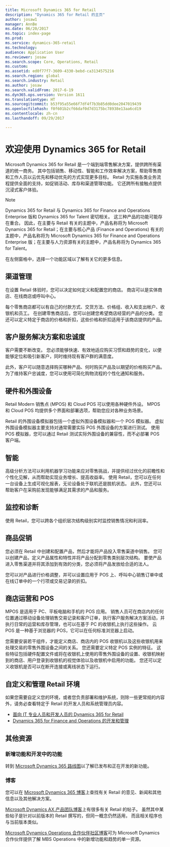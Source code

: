 ```yaml
---
title: Microsoft Dynamics 365 for Retail
description: "Dynamics 365 for Retail 的主页"
author: josaw1
manager: AnnBe
ms.date: 06/20/2017
ms.topic: index-page
ms.prod: 
ms.service: dynamics-365-retail
ms.technology: 
audience: Application User
ms.reviewer: josaw
ms.search.scope: Core, Operations, Retail
ms.custom: 
ms.assetid: ed0f77f7-3609-4330-bebd-ca3134575216
ms.search.region: global
ms.search.industry: Retail
ms.author: josaw
ms.search.validFrom: 2017-6-19
ms.dyn365.ops.version: Version 1611
ms.translationtype: HT
ms.sourcegitcommit: b53f95a55e66f7df4f7b3b85dd0dee2047019439
ms.openlocfilehash: f0f601b2cf66daf0d7d3175bc78938e13aa6cd19
ms.contentlocale: zh-cn
ms.lasthandoff: 09/29/2017

---
```


# <a name="welcome-to-dynamics-365-for-retail"></a>欢迎使用 Dynamics 365 for Retail

Microsoft Dynamics 365 for Retail 是一个端到端零售解决方案，提供跨所有渠道的统一商务。 其中包括销售、移动性、智能和工作效率解决方案，帮助零售商和工作人员以云优先和移动优先的方式实现更多目标。 Retail 为实施各类业务流程提供全面的支持，如促销活动、库存和渠道管理功能。 它还跨所有接触点提供沉浸式客户体验。

> [!NOTE] 
> Dynamics 365 for Retail 与 Dynamics 365 for Finance and Operations Enterprise 版和 Dynamics 365 for Talent 密切相关。 这三种产品的功能可能存在重合。 因此，在主要与 Retail 有关的主题中，产品名称将为 Microsoft Dynamics 365 for Retail；在主要与核心产品 (Finance and Operations) 有关的主题中，产品名称将为 Microsoft Dynamics 365 for Finance and Operations Enterprise 版；在主要与人力资源有关的主题中，产品名称将为 Dynamics 365 for Talent。 

在左侧窗格中，选择一个功能区域以了解有关它的更多信息。

## <a name="channel-management"></a>渠道管理
在设置 Retail 体验时，您可以决定如何定义和配置您的商店。 商店可以是实体商店、在线商店或呼叫中心。

每个零售商店都可以有自己的付款方式、交货方法、价格组、收入和支出帐户、收银机和员工。 在创建零售商店后，您可以创建您希望商店经营的产品的分类。 您还可以定义特定于商店的价格和折扣，这些价格和折扣适用于该商店提供的产品。

## <a name="clienteling-and-loyalty"></a>客户服务解决方案和忠诚度
客户需要不断改变。 您必须能够快速、有效地适应购买习惯和趋势的变化，以便能够定位和吸引新客户，同时维持现有客户群的满意度。

此外，客户可以随意选择购买哪种产品、何时购买产品及以期望的价格购买产品。 为了维持客户忠诚度，您可以使用可简化购物流程的个性化通知和服务。

## <a name="hardware-and-peripherals"></a>硬件和外围设备
Retail Modern 销售点 (MPOS) 和 Cloud POS 可以使用各种硬件外设。 MPOS 和 Cloud POS 均提供多个界面和部署选项，帮助您应对各种业务场景。

Retail 的外围设备模拟器包括一个虚拟外围设备模拟器和一个 POS 模拟器。 虚拟外围设备模拟器主要支持对通常需要实际 POS 外围设备的方案进行测试。 使用 POS 模拟器，您可以通过 Retail 测试实际外围设备的兼容性，而不必部署 POS 客户端。

## <a name="intelligence"></a>智能
高级分析方法可以利用机器学习功能来应对零售挑战，并提供经过优化的前瞻性和个性化见解，从而帮助实现业务增长、提高收益率。 使用 Retail，您可以在任何一台设备上生成可视化报表，无论设备处于联机还是脱机状态。 此外，您还可以帮助客户在采购前发现能够满足其需求的产品和服务。

## <a name="monitoring-and-diagnosis"></a>监控和诊断
使用 Retail，您可以跨各个组织层次结构级别实时监控销售情况和利润率。

## <a name="merchandising"></a>商品促销
您必须在 Retail 中创建和配置产品，然后才能将产品投入零售渠道中销售。 您可以创建产品，定义产品属性和特性并将产品分配到零售类别层次结构。 要使产品进入零售渠道并将其添加到有效的分类，您必须将产品发放给合适的法人。

您可以对产品进行价格调整，并可以设置应用于 POS 上、呼叫中心销售订单中或在线订单中的一个行项或交易记录的折扣。

## <a name="store-operations-and-pos"></a>商店运营和 POS
MPOS 是适用于 PC、平板电脑和手机的 POS 应用。 销售人员可在商店内的任何位置通过移动设备处理销售交易记录和客户订单，执行客户服务解决方案活动，并执行日常的运营和库存管理，也可以在基于 PC 的收银机上执行这些操作。 云 POS 是一种基于浏览器的 POS，它可以在任何标准浏览器上启动。

您需要安装若干组件，才能定义商店、商店内的 POS 收银机以及这些收银机用来处理交易的零售外围设备之间的关系。 您还需要定义特定 POS 实例的特征。 这些特征包括硬件配置文件或将在收银机上使用的零售外围设备的设置、收银机映射到的商店、用户登录到收银机的视觉体验以及收银机中启用的功能。 您还可以定义收银机是否可以在断开连接或离线状态下运行。

## <a name="customize-and-administer-retail-environments"></a>自定义和管理 Retail 环境
如果您需要自定义您的环境，或者您负责部署和维护系统，则除一些更常规的内容外，请务必查看特定于 Retail 的开发人员和系统管理员内容。

- [面向 IT 专业人员和开发人员的 Dynamics 365 for Retail](dev-itpro/dev-retail-home-page.md)
- [Dynamics 365 for Finance and Operations 的开发和管理](../dev-itpro/dev-tools/developer-home-page.md)

## <a name="additional-resources"></a>其他资源
### <a name="whats-new-and-in-development"></a>新增功能和开发中的功能
转到 [Microsoft Dynamics 365 路线图](https://roadmap.dynamics.com/)以了解已发布和正在开发的新功能。

### <a name="blogs"></a>博客
您可以在 [Microsoft Dynamics 365 博客](https://community.dynamics.com/b/msftdynamicsblog)上查找有关 Retail 的意见、新闻和其他信息以及其他解决方案。

[Microsoft Dynamics AX 产品团队博客](https://blogs.msdn.microsoft.com/dax/)上有很多有关 Retail 的帖子。 虽然其中某些帖子是针对以前版本的 Retail 撰写的，但同一概念仍然适用， 而且相关程序也与当前版本类似。

[Microsoft Dynamics Operations 合作伙伴社区博客](https://community.dynamics.com/partner/b/operationspartnercommunityblog)可为 Microsoft Dynamics 合作伙伴提供了解 MBS Operations 中的新增功能和趋势的单一资源。

